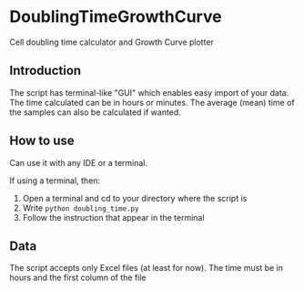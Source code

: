 # DoublingTimeGrowthCurve

Cell doubling time calculator and Growth Curve plotter

## Introduction

The script has terminal-like "GUI" which enables easy import of your data.
The time calculated can be in hours or minutes.
The average (mean) time of the samples can also be calculated if wanted.

## How to use

Can use it with any IDE or a terminal.

If using a terminal, then:
1) Open a terminal and cd to your directory where the script is
2) Write `python doubling_time.py`
3) Follow the instruction that appear in the terminal

## Data

The script accepts only Excel files (at least for now).
The time must be in hours and the first column of the file
